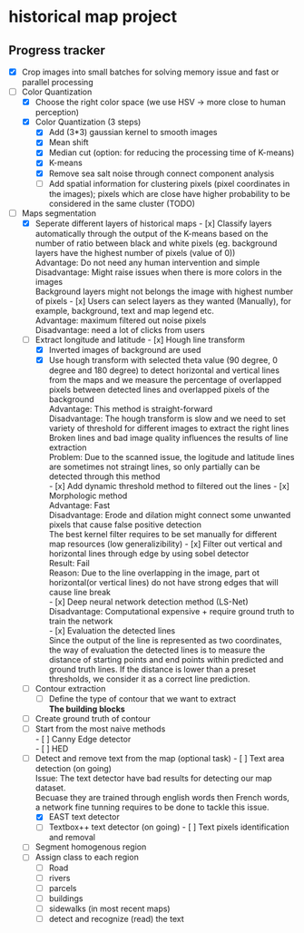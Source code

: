 # historical map project

## Progress tracker
- [x] Crop images into small batches for solving memory issue and fast or parallel processing
- [ ] Color Quantization
  - [x] Choose the right color space (we use HSV -> more close to human perception)
  - [x] Color Quantization (3 steps)
      - [x] Add (3*3) gaussian kernel to smooth images
      - [x] Mean shift
      - [x] Median cut (option: for reducing the processing time of K-means)
      - [x] K-means
      - [x] Remove sea salt noise through connect component analysis
      - [ ] Add spatial information for clustering pixels (pixel coordinates in the images); pixels which are close have higher probability to be considered in the same cluster (TODO)

- [ ] Maps segmentation
    - [x]  Seperate different layers of historical maps
      - [x] Classify layers automatically through the output of the K-means based on the number of ratio between black and white pixels (eg. background layers have the highest number of pixels (value of 0)) <br/>
            Advantage: Do not need any human intervention and simple <br/>
            Disadvantage: Might raise issues when there is more colors in the images <br/>
            Background layers might not belongs the image with highest number of pixels 
      - [x] Users can select layers as they wanted (Manually), for example, background, text and map legend etc. <br/>
            Advantage: maximum filtered out noise pixels <br/>
            Disadvantage: need a lot of clicks from users
    - [ ]  Extract longitude and latitude
      - [x] Hough line transform
        - [x] Inverted images of background are used
        - [x] Use hough transform with selected theta value (90 degree, 0 degree and 180 degree) to detect horizontal and vertical lines from the maps and we measure the percentage of overlapped pixels between detected lines and overlapped pixels of the background<br/>
              Advantage: This method is straight-forward <br/>
              Disadvantage: The hough transform is slow and we need to set variety of threshold for different images to extract the right lines <br/>
              Broken lines and bad image quality influences the results of line extraction <br/>
	      Problem: Due to the scanned issue, the logitude and latitude lines are sometimes not straingt lines, so only partially can be detected through this method <br/>
      - [x] Add dynamic threshold method to filtered out the lines
      - [x] Morphologic method <br/>
            Advantage: Fast<br/>
            Disadvantage: Erode and dilation might connect some unwanted pixels that cause false positive detection <br/>
            The best kernel filter requires to be set manually for different map resources (low generalizibility)
      - [x] Filter out vertical and horizontal lines through edge by using sobel detector <br/>
      	    Result: Fail <br/>
	    Reason: Due to the line overlapping in the image, part ot horizontal(or vertical lines) do not have strong edges that will cause line break <br/> 
      - [x] Deep neural network detection method (LS-Net) <br/>
      	    Disadvantage: Computational expensive + require ground truth to train the network<br/>
      - [x] Evaluation the detected lines <br/>
      	    Since the output of the line is represented as two coordinates, the way of evaluation the detected lines is to measure the distance of starting points and end points within predicted and ground truth lines. If the distance is lower than a preset thresholds, we consider it as a correct line prediction.
    - [ ] Contour extraction
    	- [ ] Define the type of contour that we want to extract <br/>
	      **The building blocks**
	- [ ] Create ground truth of contour
	- [ ] Start from the most naive methods <br/>
	      - [ ] Canny Edge detector<br/>
	      - [ ] HED
    - [ ]  Detect and remove text from the map (optional task)
      - [ ] Text area detection (on going) <br/>
		Issue: The text detector have bad results for detecting our map dataset. <br/>
		Becuase they are trained through english words then French words, a network fine tunning requires to be done to tackle this issue.
        - [x] EAST text detector
        - [ ] Textbox++ text detector (on going)
      - [ ] Text pixels identification and removal
    - [ ]  Segment homogenous region
    - [ ]  Assign class to each region
        - [ ] Road
        - [ ] rivers
        - [ ] parcels
        - [ ] buildings
        - [ ] sidewalks (in most recent maps)
        - [ ] detect and recognize (read) the text
